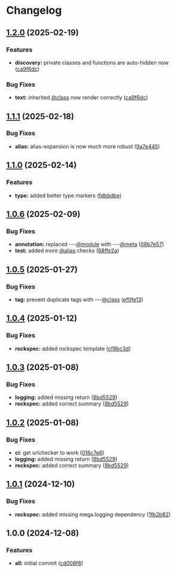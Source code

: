 # Changelog

## [1.2.0](https://github.com/ColinKennedy/mega.vimdoc/compare/v1.1.1...v1.2.0) (2025-02-19)


### Features

* **discovery:** private classes and functions are auto-hidden now ([ca9f6dc](https://github.com/ColinKennedy/mega.vimdoc/commit/ca9f6dc862b270c629f4935c8ff9da6972414d70))


### Bug Fixes

* **text:** inherited [@class](https://github.com/class) now render correctly ([ca9f6dc](https://github.com/ColinKennedy/mega.vimdoc/commit/ca9f6dc862b270c629f4935c8ff9da6972414d70))

## [1.1.1](https://github.com/ColinKennedy/mega.vimdoc/compare/v1.1.0...v1.1.1) (2025-02-18)


### Bug Fixes

* **alias:** alias-expansion is now much more robust ([9a7e445](https://github.com/ColinKennedy/mega.vimdoc/commit/9a7e44590b219c8d033b71a97d65f0fbbcbf7314))

## [1.1.0](https://github.com/ColinKennedy/mega.vimdoc/compare/v1.0.6...v1.1.0) (2025-02-14)


### Features

* **type:** added better type markers ([fdbbdbe](https://github.com/ColinKennedy/mega.vimdoc/commit/fdbbdbe1138c3a1d7011dee8b2300d65e789b91d))

## [1.0.6](https://github.com/ColinKennedy/mega.vimdoc/compare/v1.0.5...v1.0.6) (2025-02-09)


### Bug Fixes

* **annotation:** replaced ---[@module](https://github.com/module) with ---[@meta](https://github.com/meta) ([08b7e57](https://github.com/ColinKennedy/mega.vimdoc/commit/08b7e571f69a740231079f0b1d4413061cd6825a))
* **test:** added more [@alias](https://github.com/alias) checks ([68ffe2a](https://github.com/ColinKennedy/mega.vimdoc/commit/68ffe2afe60acae8cd98b42f7bf21ccbc689ccec))

## [1.0.5](https://github.com/ColinKennedy/mega.vimdoc/compare/v1.0.4...v1.0.5) (2025-01-27)


### Bug Fixes

* **tag:** prevent duplicate tags with ---[@class](https://github.com/class) ([ef0fe13](https://github.com/ColinKennedy/mega.vimdoc/commit/ef0fe1365648920824787d2f9fc2dbf09e06a721))

## [1.0.4](https://github.com/ColinKennedy/mega.vimdoc/compare/v1.0.3...v1.0.4) (2025-01-12)


### Bug Fixes

* **rockspec:** added rockspec template ([cf8bc3d](https://github.com/ColinKennedy/mega.vimdoc/commit/cf8bc3d7bb97f830e0a2949e7963b7ec375e5040))

## [1.0.3](https://github.com/ColinKennedy/mega.vimdoc/compare/v1.0.2...v1.0.3) (2025-01-08)


### Bug Fixes

* **logging:** added missing return ([8bd5529](https://github.com/ColinKennedy/mega.vimdoc/commit/8bd552906525b61d456cf715d8707d1d21a5d96c))
* **rockspec:** added correct summary ([8bd5529](https://github.com/ColinKennedy/mega.vimdoc/commit/8bd552906525b61d456cf715d8707d1d21a5d96c))

## [1.0.2](https://github.com/ColinKennedy/mega.vimdoc/compare/v1.0.1...v1.0.2) (2025-01-08)


### Bug Fixes

* **ci:** get urlchecker to work ([016c7e6](https://github.com/ColinKennedy/mega.vimdoc/commit/016c7e61042178dadccb9e1b9ffe387e1b5a1422))
* **logging:** added missing return ([8bd5529](https://github.com/ColinKennedy/mega.vimdoc/commit/8bd552906525b61d456cf715d8707d1d21a5d96c))
* **rockspec:** added correct summary ([8bd5529](https://github.com/ColinKennedy/mega.vimdoc/commit/8bd552906525b61d456cf715d8707d1d21a5d96c))

## [1.0.1](https://github.com/ColinKennedy/mega.vimdoc/compare/v1.0.0...v1.0.1) (2024-12-10)


### Bug Fixes

* **rockspec:** added missing mega.logging dependency ([1fb2b82](https://github.com/ColinKennedy/mega.vimdoc/commit/1fb2b82da76cee25c3e4c57afbff8a6f42155963))

## 1.0.0 (2024-12-08)


### Features

* **all:** initial commit ([cd008f8](https://github.com/ColinKennedy/mega.vimdoc/commit/cd008f8e492bf92fe4b47ccd183f3417aebe38d2))
